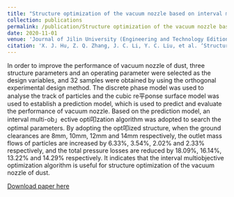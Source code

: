 ```yaml
---
title: "Structure optimization of the vacuum nozzle based on interval multi-objective optimization algorithm"
collection: publications
permalink: /publication/Structure optimization of the vacuum nozzle based on interval multi-objective optimization algorithm
date: 2020-11-01
venue: 'Journal of Jilin University (Engineering and Technology Edition) '
citation: 'X. J. Hu, Z. Q. Zhang, J. C. Li, Y. C. Liu, et al. ‘Structure optimization of the vacuum nozzle based on interval multi-objective optimization algorithm,’ Journal of Jilin University (Engineering and Technology Edition) 50, 2020: 1991-1997.'
---
```

In order to improve the performance of vacuum nozzle of dust, three structure parameters and an operating parameter were selected as the design variables, and 32 samples were obtained by using the orthogonal experimental design method. The discrete phase model was used to analyse the track of particles and the cubic re平ponse surface model was used to establish a prediction model, which is used to predict and evaluate the performance of vacuum nozzle. Based on the prediction model, an interval multi-ob」ective opti叩zation algorithm was adopted to search the optimal parameters. By adopting the opt叩ized structure, when the ground clearances are 8mm, 10mm, 12mm and 14mm respectively, the outlet mass flows of particles are increased by 6.33%, 3.54%, 2.02% and 2.33% respectively, and the total pressure losses are reduced by 18.09%, 16.14%, 13.22% and 14.29% respectively. It indicates that the interval multi­objective optimization algorithm is useful for structure optimization of the vacuum nozzle of dust. 

[Download paper here](http://academicpages.github.io/files/paper1.pdf)
